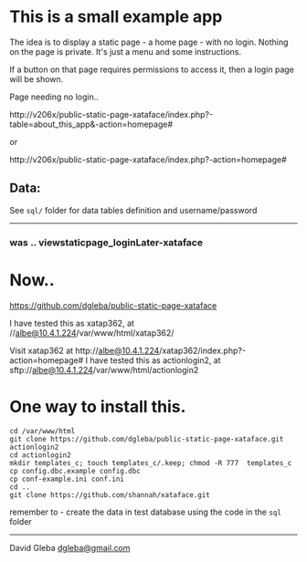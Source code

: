 # This is a small example app

The idea is to display a static page - a home page - with no login. Nothing on the page is private. It's just a menu and some instructions.

If a button on that page requires permissions to access it, then a login page will be shown.

Page needing no login..

http://v206x/public-static-page-xataface/index.php?-table=about_this_app&-action=homepage#

or

http://v206x/public-static-page-xataface/index.php?-action=homepage#

## Data:

See `sql/` folder for data tables definition and username/password

---

### was .. viewstaticpage_loginLater-xataface

# Now..

https://github.com/dgleba/public-static-page-xataface

I have tested this as xatap362, at //albe@10.4.1.224/var/www/html/xatap362/

Visit xatap362 at http://albe@10.4.1.224/xatap362/index.php?-action=homepage#
I have tested this as actionlogin2, at sftp://albe@10.4.1.224/var/www/html/actionlogin2

# One way to install this.

```
cd /var/www/html
git clone https://github.com/dgleba/public-static-page-xataface.git actionlogin2
cd actionlogin2
mkdir templates_c; touch templates_c/.keep; chmod -R 777  templates_c
cp config.dbc.example config.dbc
cp conf-example.ini conf.ini
cd ..
git clone https://github.com/shannah/xataface.git
```

remember to - create the data in test database using the code in the `sql` folder

---

David Gleba
dgleba@gmail.com
